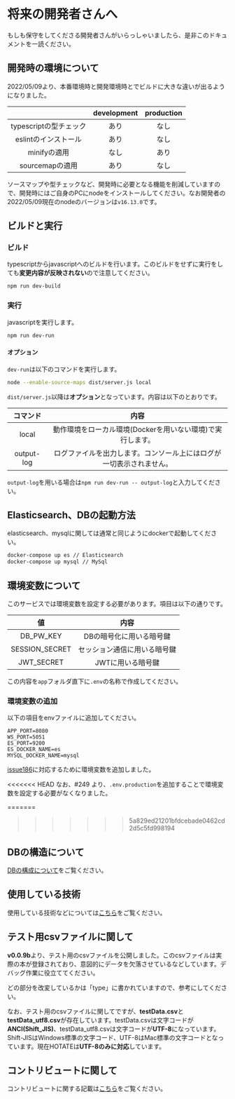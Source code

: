 # 将来の開発者さんへ

もしも保守をしてくださる開発者さんがいらっしゃいましたら、是非このドキュメントを一読ください。

## 開発時の環境について

2022/05/09より、本番環境時と開発環境時とでビルドに大きな違いが出るようになりました。

|  | development | production |
| :--: | :--: | :--: |
| typescriptの型チェック | あり | なし |
| eslintのインストール | あり | なし |
| minifyの適用 | なし | あり |
| sourcemapの適用 | あり | なし |

ソースマップや型チェックなど、開発時に必要となる機能を削減していますので、開発時にはご自身のPCにnodeをインストールしてください。なお開発者の2022/05/09現在のnodeのバージョンは`v16.13.0`です。

## ビルドと実行

### ビルド

typescriptからjavascriptへのビルドを行います。このビルドをせずに実行をしても**変更内容が反映されない**ので注意してください。

```bash
npm run dev-build
```

### 実行

javascriptを実行します。

```bash
npm run dev-run
```

#### オプション

`dev-run`は以下のコマンドを実行します。

```bash
node --enable-source-maps dist/server.js local
```

`dist/server.js`以降は**オプション**となっています。内容は以下のとおりです。

| コマンド | 内容 |
| :--: | :--: |
| local | 動作環境をローカル環境(Dockerを用いない環境)で実行します。 |
| output-log | ログファイルを出力します。コンソール上にはログが一切表示されません。 |

`output-log`を用いる場合は`npm run dev-run -- output-log`と入力してください。

## Elasticsearch、DBの起動方法

elasticsearch、mysqlに関しては通常と同じようにdockerで起動してください。

```bash
docker-compose up es // Elasticsearch
docker-compose up mysql // MySql
```

## 環境変数について

このサービスでは環境変数を設定する必要があります。項目は以下の通りです。

| 値 | 内容 |
| :--: | :--: |
| DB_PW_KEY | DBの暗号化に用いる暗号鍵 |
| SESSION_SECRET | セッション通信に用いる暗号鍵 |
| JWT_SECRET | JWTに用いる暗号鍵 |

この内容を`app`フォルダ直下に`.env`の名称で作成してください。

### 環境変数の追加

以下の項目をenvファイルに追加してください。

```env
APP_PORT=8080
WS_PORT=5051
ES_PORT=9200
ES_DOCKER_NAME=es
MYSQL_DOCKER_NAME=mysql
```

[issue186](https://github.com/booksearch-hotate/hotate-server/issues/186)に対応するために環境変数を追加しました。

<<<<<<< HEAD
なお、#249 より、`.env.production`を追加することで環境変数を設定する必要がなくなりました。

=======
>>>>>>> 5a829ed21201bfdcebade0462cd2d5c5fd998194
## DBの構造について

[DBの構成について](./AboutDB.md)をご覧ください。

## 使用している技術

使用している技術などについては[こちら](./use-tech.md)をご覧ください。

## テスト用csvファイルに関して

**v0.0.9b**より、テスト用のcsvファイルを公開しました。このcsvファイルは実際の本が登録されており、意図的にデータを欠落させているなどしています。デバッグ作業に役立ててください。

どの部分を改変しているかは「type」に書かれていますので、参考にしてください。

なお、テスト用のcsvファイルに関してですが、**testData.csv**と**testData_utf8.csv**が存在しています。testData.csvは文字コードが**ANCI(Shift_JIS)**、testData_utf8.csvは文字コードが**UTF-8**になっています。Shift-JISはWindows標準の文字コード、UTF-8はMac標準の文字コードとなっています。現在HOTATEは**UTF-8のみに対応**しています。

## コントリビュートに関して

コントリビュートに関する記載は[こちら](../CONTRIBUTING.md)をご覧ください。
